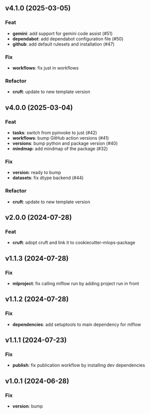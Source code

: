 ## v4.1.0 (2025-03-05)

### Feat

- **gemini**: add support for gemini code assist (#51)
- **dependabot**: add dependabot configuration file (#50)
- **github**: add default rulesets and installation (#47)

### Fix

- **workflows**: fix just in workflows

### Refactor

- **cruft**: update to new template version

## v4.0.0 (2025-03-04)

### Feat

- **tasks**: switch from pyinvoke to just (#42)
- **workflows**: bump GitHub action versions (#41)
- **versions**: bump python and package version (#40)
- **mindmap**: add mindmap of the package (#32)

### Fix

- **version**: ready to bump
- **datasets**: fix dtype backend (#44)

### Refactor

- **cruft**: update to new template version

## v2.0.0 (2024-07-28)

### Feat

- **cruft**: adopt cruft and link it to cookiecutter-mlops-package

## v1.1.3 (2024-07-28)

### Fix

- **mlproject**: fix calling mlflow run by adding project run in front

## v1.1.2 (2024-07-28)

### Fix

- **dependencies**: add setuptools to main dependency for mlflow

## v1.1.1 (2024-07-23)

### Fix

- **publish**: fix publication workflow by installing dev dependencies

## v1.0.1 (2024-06-28)

### Fix

- **version**: bump
